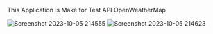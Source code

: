 This Application is Make for Test API OpenWeatherMap

![Screenshot 2023-10-05 214555](https://github.com/user-attachments/assets/39fd0f96-1e6c-43fa-8ae9-a0a497af7c35)
![Screenshot 2023-10-05 214623](https://github.com/user-attachments/assets/210704c2-6b20-4815-9de3-45fa1d7fc076)

